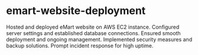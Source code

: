 # emart-website-deployment
Hosted and deployed eMart website on AWS EC2 instance. Configured server settings and established database connections. Ensured smooth deployment and ongoing management. Implemented security measures and backup solutions. Prompt incident response for high uptime.
